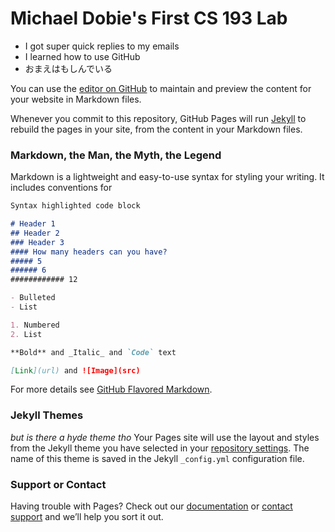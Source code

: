 # Michael Dobie's First CS 193 Lab

- I got super quick replies to my emails
- I learned how to use GitHub
- おまえはもしんでいる

You can use the [editor on GitHub](https://github.com/kalutes/CS193_Fall18_Lab1/edit/master/index.md) to maintain and preview the content for your website in Markdown files.

Whenever you commit to this repository, GitHub Pages will run [Jekyll](https://jekyllrb.com/) to rebuild the pages in your site, from the content in your Markdown files.

### Markdown, the Man, the Myth, the Legend


Markdown is a lightweight and easy-to-use syntax for styling your writing. It includes conventions for

```markdown
Syntax highlighted code block

# Header 1
## Header 2
### Header 3
#### How many headers can you have?
##### 5
###### 6
############ 12

- Bulleted
- List

1. Numbered
2. List

**Bold** and _Italic_ and `Code` text

[Link](url) and ![Image](src)
```

For more details see [GitHub Flavored Markdown](https://guides.github.com/features/mastering-markdown/).

### Jekyll Themes
_but is there a hyde theme tho_
Your Pages site will use the layout and styles from the Jekyll theme you have selected in your [repository settings](https://github.com/kalutes/CS193_Fall18_Lab1/settings). The name of this theme is saved in the Jekyll `_config.yml` configuration file.

### Support or Contact

Having trouble with Pages? Check out our [documentation](https://help.github.com/categories/github-pages-basics/) or [contact support](https://github.com/contact) and we’ll help you sort it out.
